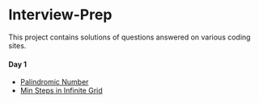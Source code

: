 # Interview-Prep
This project contains solutions of questions answered on various coding sites.


#### Day 1
* [Palindromic Number](https://leetcode.com/problems/palindrome-number/#/description)
* [Min Steps in Infinite Grid](https://www.interviewbit.com/problems/min-steps-in-infinite-grid/)

